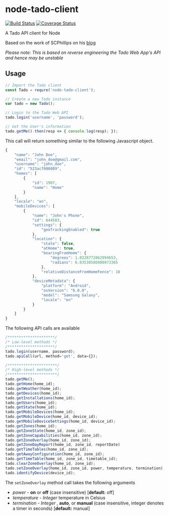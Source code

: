 # node-tado-client
[![Build Status](https://travis-ci.org/mattdavis90/node-tado-client.svg?branch=master)](https://travis-ci.org/mattdavis90/node-tado-client)
[![Coverage Status](https://coveralls.io/repos/github/mattdavis90/node-tado-client/badge.svg?branch=master)](https://coveralls.io/github/mattdavis90/node-tado-client?branch=master)

A Tado API client for Node

Based on the work of SCPhillips on his [blog](http://blog.scphillips.com/posts/2017/01/the-tado-api-v2/)

*Please note: This is based on reverse engineering the Tado Web App's API and hence may be unstable*

## Usage
```javascript
// Import the Tado client
const Tado = requre('node-tado-client');

// Create a new Tado instance
var tado = new Tado();

// Login to the Tado Web API
tado.login('username', 'password');

// Get the User's information
tado.getMe().then(resp => { console.log(resp); });
```

This call will return something similar to the following Javascript object.

```javascript
{
    "name": "John Doe",
    "email": "john_doe@gmail.com",
    "username": "john_doe",
    "id": "523acf000089",
    "homes": [
        {
            "id": 1907,
            "name": "Home"
        }
    ],
    "locale": "en",
    "mobileDevices": [
        {
            "name": "John's Phone",
            "id": 644583,
            "settings": {                      
                "geoTrackingEnabled": true
            },
            "location": {
                "stale": false,
                "atHome": true,
                "bearingFromHome": {
                    "degrees": 1.0228772862994653,
                    "radians": 6.03530586900973365
                },
                "relativeDistanceFromHomeFence": 10
            },
            "deviceMetadata": {
                "platform": "Android",
                "osVersion": "6.0.0",
                "model": "Samsung Galaxy",
                "locale": "en"
            }
        }
    ]
}
```

The following API calls are available
```javascript
/*********************/
/* Low-level methods */
/*********************/
tado.login(username, password);
tado.apiCall(url, method='get', data={});

/**********************/
/* High-level methods */
/**********************/
tado.getMe();
tado.getHome(home_id);
tado.getWeather(home_id);
tado.getDevices(home_id);
tado.getInstallations(home_id);
tado.getUsers(home_id);
tado.getState(home_id);
tado.getMobileDevices(home_id);
tado.getMobileDevice(home_id, device_id);
tado.getMobileDeviceSettings(home_id, device_id);
tado.getZones(home_id);
tado.getZoneState(home_id, zone_id);
tado.getZoneCapabilities(home_id, zone_id);
tado.getZoneOverlay(home_id, zone_id);
tado.getZoneDayReport(home_id, zone_id, reportDate)
tado.getTimeTables(home_id, zone_id);
tado.getAwayConfiguration(home_id, zone_id);
tado.getTimeTable(home_id, zone_id, timetable_id);
tado.clearZoneOverlay(home_id, zone_id);
tado.setZoneOverlay(home_id, zone_id, power, temperature, termination);
tado.identifyDevice(device_id);
```

The ```setZoneOverlay``` method call takes the following arguments

* *power* - **on** or **off** (case insensitive) [**default:** off]
* *temperature* - *Integer* temperature in Celsius
* *termination* - *Integer* , **auto**, or **manual** (case insensitive, integer denotes a timer in seconds) [**default:** manual]
